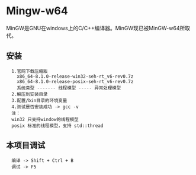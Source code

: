 # Mingw-w64
MinGW是GNU在windows上的C/C++编译器。MinGW现已被MinGW-w64所取代。

## 安装
```
  1.官网下载压缩版
    x86_64-8.1.0-release-win32-seh-rt_v6-rev0.7z
    x86_64-8.1.0-release-posix-seh-rt_v6-rev0.7z
    系统类型 ------- 线程模型 ----- 异常处理模型
  2.解压到安装目录
  3.配置/bin目录的环境变量
  4.测试是否安装成功 -> gcc -v
  注：
  win32 只支持window的线程模型
  posix 标准的线程模型，支持 std::thread
```

## 本项目调试
```
  编译 -> Shift + Ctrl + B
  调试 -> F5
```